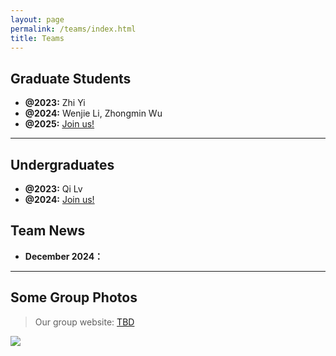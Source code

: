 ```yaml
---
layout: page
permalink: /teams/index.html
title: Teams
---
```



## Graduate Students

- **@2023:** Zhi Yi
- **@2024:** Wenjie Li, Zhongmin Wu
- **@2025:** [Join us!](mailto:daiyl@hunnu.edu.cn)

---

## Undergraduates

- **@2023:** Qi Lv
- **@2024:** [Join us!](mailto:daiyl@hunnu.edu.cn)


## Team News

- **December 2024：**

---


## Some Group Photos

> Our group website: [TBD](https://daiyl.github.io/)

<div>
<img src="../images/teams/TBD.webp">
</div>
<br>

